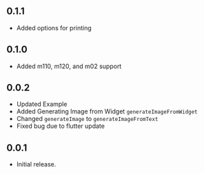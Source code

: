 ## 0.1.1

* Added options for printing

## 0.1.0

* Added m110, m120, and m02 support

## 0.0.2

* Updated Example
* Added Generating Image from Widget `generateImageFromWidget`
* Changed `generateImage` to `generateImageFromText`
* Fixed bug due to flutter update

## 0.0.1

* Initial release.
